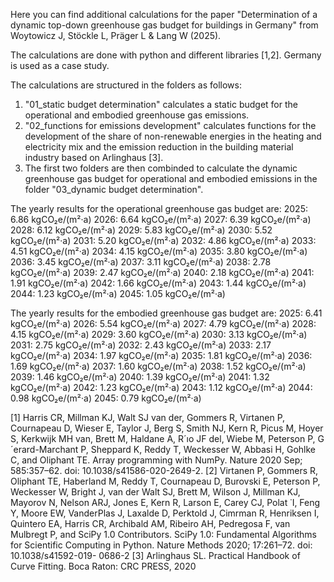 Here you can find additional calculations for the paper "Determination of a dynamic top-down greenhouse gas budget for buildings in Germany" from Woytowicz J, Stöckle L, Präger L & Lang W (2025).

The calculations are done with python and different libraries [1,2]. Germany is used as a case study.

The calculations are structured in the folders as follows:
1) "01_static budget determination" calculates a static budget for the operational and embodied greenhouse gas emissions.
2) "02_functions for emissions development" calculates functions for the development of the share of non-renewable energies in the heating and electricity mix and the emission reduction in the building material industry based on Arlinghaus [3].
3) The first two folders are then combinded to calculate the dynamic greenhouse gas budget for operational and embodied emissions in the folder "03_dynamic budget determination".

The yearly results for the operational greenhouse gas budget are: 
2025: 6.86 kgCO₂e/(m²·a)
2026: 6.64 kgCO₂e/(m²·a)
2027: 6.39 kgCO₂e/(m²·a)
2028: 6.12 kgCO₂e/(m²·a)
2029: 5.83 kgCO₂e/(m²·a)
2030: 5.52 kgCO₂e/(m²·a)
2031: 5.20 kgCO₂e/(m²·a)
2032: 4.86 kgCO₂e/(m²·a)
2033: 4.51 kgCO₂e/(m²·a)
2034: 4.15 kgCO₂e/(m²·a)
2035: 3.80 kgCO₂e/(m²·a)
2036: 3.45 kgCO₂e/(m²·a)
2037: 3.11 kgCO₂e/(m²·a)
2038: 2.78 kgCO₂e/(m²·a)
2039: 2.47 kgCO₂e/(m²·a)
2040: 2.18 kgCO₂e/(m²·a)
2041: 1.91 kgCO₂e/(m²·a)
2042: 1.66 kgCO₂e/(m²·a)
2043: 1.44 kgCO₂e/(m²·a)
2044: 1.23 kgCO₂e/(m²·a)
2045: 1.05 kgCO₂e/(m²·a)

The yearly results for the embodied greenhouse gas budget are: 
2025: 6.41 kgCO₂e/(m²·a)
2026: 5.54 kgCO₂e/(m²·a)
2027: 4.79 kgCO₂e/(m²·a)
2028: 4.15 kgCO₂e/(m²·a)
2029: 3.60 kgCO₂e/(m²·a)
2030: 3.13 kgCO₂e/(m²·a)
2031: 2.75 kgCO₂e/(m²·a)
2032: 2.43 kgCO₂e/(m²·a)
2033: 2.17 kgCO₂e/(m²·a)
2034: 1.97 kgCO₂e/(m²·a)
2035: 1.81 kgCO₂e/(m²·a)
2036: 1.69 kgCO₂e/(m²·a)
2037: 1.60 kgCO₂e/(m²·a)
2038: 1.52 kgCO₂e/(m²·a)
2039: 1.46 kgCO₂e/(m²·a)
2040: 1.39 kgCO₂e/(m²·a)
2041: 1.32 kgCO₂e/(m²·a)
2042: 1.23 kgCO₂e/(m²·a)
2043: 1.12 kgCO₂e/(m²·a)
2044: 0.98 kgCO₂e/(m²·a)
2045: 0.79 kgCO₂e/(m²·a)

[1] Harris CR, Millman KJ, Walt SJ van der, Gommers R, Virtanen P, Cournapeau D, Wieser E, Taylor
J, Berg S, Smith NJ, Kern R, Picus M, Hoyer S, Kerkwijk MH van, Brett M, Haldane A, R´ıo JF
del, Wiebe M, Peterson P, G´erard-Marchant P, Sheppard K, Reddy T, Weckesser W, Abbasi H,
Gohlke C, and Oliphant TE. Array programming with NumPy. Nature 2020 Sep; 585:357–62. doi:
10.1038/s41586-020-2649-2. 
[2] Virtanen P, Gommers R, Oliphant TE, Haberland M, Reddy T, Cournapeau D, Burovski E, Peterson
P, Weckesser W, Bright J, van der Walt SJ, Brett M, Wilson J, Millman KJ, Mayorov N, Nelson
ARJ, Jones E, Kern R, Larson E, Carey CJ, Polat ˙I, Feng Y, Moore EW, VanderPlas J, Laxalde
D, Perktold J, Cimrman R, Henriksen I, Quintero EA, Harris CR, Archibald AM, Ribeiro AH,
Pedregosa F, van Mulbregt P, and SciPy 1.0 Contributors. SciPy 1.0: Fundamental Algorithms for
Scientific Computing in Python. Nature Methods 2020; 17:261–72. doi: 10.1038/s41592-019-
0686-2
[3] Arlinghaus SL. Practical Handbook of Curve Fitting. Boca Raton: CRC PRESS, 2020
